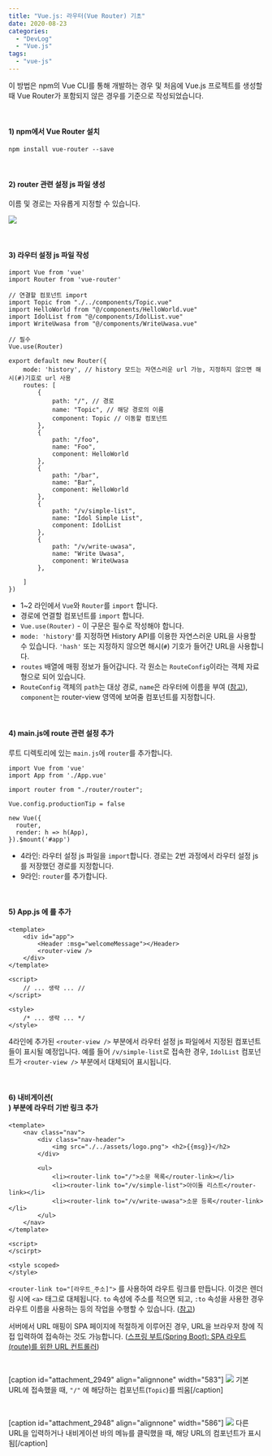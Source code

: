 ```yaml
---
title: "Vue.js: 라우터(Vue Router) 기초"
date: 2020-08-23
categories: 
  - "DevLog"
  - "Vue.js"
tags: 
  - "vue-js"
---
```


이 방법은 npm의 Vue CLI를 통해 개발하는 경우 및 처음에 Vue.js 프로젝트를 생성할 때 Vue Router가 포함되지 않은 경우를 기준으로 작성되었습니다.

 

#### **1) npm에서 Vue Router 설치**

```
npm install vue-router --save
```

 

#### **2) router 관련 설정 js 파일 생성**

이름 및 경로는 자유롭게 지정할 수 있습니다.

 ![](/assets/img/wp-content/uploads/2020/08/스크린샷-2020-08-23-오후-11.59.56.png)

 

#### **3) 라우터 설정 js 파일 작성**

```
import Vue from 'vue'
import Router from 'vue-router'

// 연결할 컴포넌트 import
import Topic from "./../components/Topic.vue"
import HelloWorld from "@/components/HelloWorld.vue"
import IdolList from "@/components/IdolList.vue"
import WriteUwasa from "@/components/WriteUwasa.vue"

// 필수
Vue.use(Router)

export default new Router({
    mode: 'history', // history 모드는 자연스러운 url 가능, 지정하지 않으면 해시(#)기호로 url 사용
    routes: [
        {
            path: "/", // 경로
            name: "Topic", // 해당 경로의 이름 
            component: Topic // 이동할 컴포넌트
        },
        {
            path: "/foo",
            name: "Foo",
            component: HelloWorld
        },
        {
            path: "/bar",
            name: "Bar",
            component: HelloWorld
        },
        {
            path: "/v/simple-list",
            name: "Idol Simple List",
            component: IdolList
        },
        {
            path: "/v/write-uwasa",
            name: "Write Uwasa",
            component: WriteUwasa
        },

    ]
})
```

- 1~2 라인에서 `Vue`와 `Router`를 `import` 합니다.
- 경로에 연결할 컴포넌트를 `import` 합니다.
- `Vue.use(Router)` - 이 구문은 필수로 작성해야 합니다.
- `mode: 'history'`를 지정하면 History API를 이용한 자연스러운 URL을 사용할 수 있습니다. `'hash'` 또는 지정하지 않으면 해시(`#`) 기호가 들어간 URL을 사용합니다.
- `routes` 배열에 매핑 정보가 들어갑니다. 각 원소는 `RouteConfig`이라는 객체 자료형으로 되어 있습니다.
- `RouteConfig` 객체의 `path`는 대상 경로, `name`은 라우터에 이름을 부여 ([참고](https://router.vuejs.org/kr/guide/essentials/named-routes.html)), `component`는 router-view 영역에 보여줄 컴포넌트를 지정합니다.

 

#### **4) main.js에 route 관련 설정 추가**

루트 디렉토리에 있는 `main.js`에 `router`를 추가합니다.

```
import Vue from 'vue'
import App from './App.vue'

import router from "./router/router";

Vue.config.productionTip = false

new Vue({
  router,
  render: h => h(App),
}).$mount('#app')

```

- 4라인: 라우터 설정 js 파일을 `import`합니다. 경로는 2번 과정에서 라우터 설정 js를 저장했던 경로를 지정합니다.
- 9라인: `router`를 추가합니다.

 

#### **5) App.js 에 <router-view />를 추가**

```
<template>
    <div id="app">
        <Header :msg="welcomeMessage"></Header>
        <router-view />
    </div>
</template>

<script>
    // ... 생략 ... //
</script>

<style>
    /* ... 생략 ... */
</style>
```

4라인에 추가된 `<router-view />` 부분에서 라우터 설정 js 파일에서 지정된 컴포넌트들이 표시될 예정입니다. 예를 들어 `/v/simple-list`로 접속한 경우, `IdolList` 컴포넌트가 `<router-view />` 부분에서 대체되어 표시됩니다.

 

#### **6) 내비게이션(<nav>) 부분에 라우터 기반 링크 추가**

```
<template>
    <nav class="nav">
        <div class="nav-header">
            <img src="./../assets/logo.png"> <h2>{{msg}}</h2>
        </div>
        
        <ul>
            <li><router-link to="/">소문 목록</router-link></li>
            <li><router-link to="/v/simple-list">아이돌 리스트</router-link></li>
            <li><router-link to="/v/write-uwasa">소문 등록</router-link></li>
        </ul>
    </nav>
</template>

<script>
</scirpt>

<style scoped>
</style>
```

`<router-link to="[라우트_주소]">` 를 사용하여 라우트 링크를 만듭니다. 이것은 렌더링 시에 `<a>` 태그로 대체됩니다. `to` 속성에 주소를 적으면 되고, `:to` 속성을 사용한 경우 라우트 이름을 사용하는 등의 작업을 수행할 수 있습니다. ([참고](https://router.vuejs.org/kr/guide/essentials/named-routes.html))

서버에서 URL 매핑이 SPA 페이지에 적절하게 이루어진 경우, URL을 브라우저 창에 직접 입력하여 접속하는 것도 가능합니다. ([스프링 부트(Spring Boot): SPA 라우트(route)를 위한 URL 컨트롤러](http://yoonbumtae.com/?p=2940))

 

\[caption id="attachment\_2949" align="alignnone" width="583"\] ![](/assets/img/wp-content/uploads/2020/08/스크린샷-2020-08-24-오전-12.26.09.png) 기본 URL에 접속했을 때, `"/"` 에 해당하는 컴포넌트(`Topic`)를 띄움\[/caption\]

 

\[caption id="attachment\_2948" align="alignnone" width="586"\] ![](/assets/img/wp-content/uploads/2020/08/스크린샷-2020-08-24-오전-12.24.16.png) 다른 URL을 입력하거나 내비게이션 바의 메뉴를 클릭했을 때, 해당 URL의 컴포넌트가 표시됨\[/caption\]
